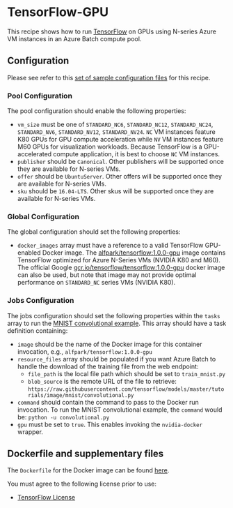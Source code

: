 # TensorFlow-GPU
This recipe shows how to run [TensorFlow](https://www.tensorflow.org/) on GPUs
using N-series Azure VM instances in an Azure Batch compute pool.

## Configuration
Please see refer to this [set of sample configuration files](./config) for
this recipe.

### Pool Configuration
The pool configuration should enable the following properties:
* `vm_size` must be one of `STANDARD_NC6`, `STANDARD_NC12`, `STANDARD_NC24`,
`STANDARD_NV6`, `STANDARD_NV12`, `STANDARD_NV24`. `NC` VM instances feature
K80 GPUs for GPU compute acceleration while `NV` VM instances feature
M60 GPUs for visualization workloads. Because TensorFlow is a GPU-accelerated
compute application, it is best to choose `NC` VM instances.
* `publisher` should be `Canonical`. Other publishers will be supported
once they are available for N-series VMs.
* `offer` should be `UbuntuServer`. Other offers will be supported once they
are available for N-series VMs.
* `sku` should be `16.04-LTS`. Other skus will be supported once they are
available for N-series VMs.

### Global Configuration
The global configuration should set the following properties:
* `docker_images` array must have a reference to a valid TensorFlow GPU-enabled
Docker image. The
[alfpark/tensorflow:1.0.0-gpu](https://hub.docker.com/r/alfpark/tensorflow/)
image contains TensorFlow optimized for Azure N-Series VMs (NVIDIA K80 and
M60). The official Google
[gcr.io/tensorflow/tensorflow:1.0.0-gpu](https://www.tensorflow.org/install/install_linux#InstallingDocker)
docker image can also be used, but note that image may not provide optimal
performance on `STANDARD_NC` series VMs (NVIDIA K80).

### Jobs Configuration
The jobs configuration should set the following properties within the `tasks`
array to run the
[MNIST convolutional example](https://github.com/tensorflow/models/tree/master/tutorials/image/mnist).
This array should have a task definition containing:
* `image` should be the name of the Docker image for this container invocation,
e.g., `alfpark/tensorflow:1.0.0-gpu`
* `resource_files` array should be populated if you want Azure Batch to handle
the download of the training file from the web endpoint:
  * `file_path` is the local file path which should be set to
    `train_mnist.py`
  * `blob_source` is the remote URL of the file to retrieve:
    `https://raw.githubusercontent.com/tensorflow/models/master/tutorials/image/mnist/convolutional.py`
* `command` should contain the command to pass to the Docker run invocation.
To run the MNIST convolutional example, the `command` would be:
`python -u convolutional.py`
* `gpu` must be set to `true`. This enables invoking the `nvidia-docker`
wrapper.

## Dockerfile and supplementary files
The `Dockerfile` for the Docker image can be found [here](./docker).

You must agree to the following license prior to use:
* [TensorFlow License](https://github.com/tensorflow/tensorflow/blob/master/LICENSE)
